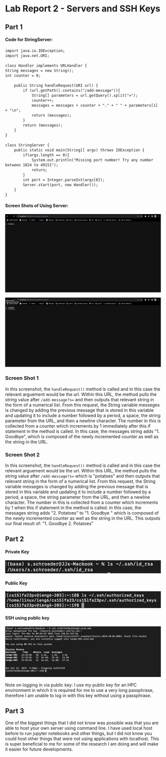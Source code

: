 
# Lab Report 2 - Servers and SSH Keys

## Part 1

#### Code for StringServer:

```
import java.io.IOException;
import java.net.URI;

class Handler implements URLHandler {
String messages = new String();
int counter = 0;

    public String handleRequest(URI url) {
        if (url.getPath().contains("/add-message")){
            String[] parameters = url.getQuery().split("=");
            counter++;
            messages = messages + counter + "." + " " + parameters[1] + "\n";
            return (messages);
        }
        return (messages);
    }
}

class StringServer {
    public static void main(String[] args) throws IOException {
        if(args.length == 0){
            System.out.println("Missing port number! Try any number between 1024 to 49151");
            return;
        }
        int port = Integer.parseInt(args[0]);
        Server.start(port, new Handler());
    }
}

```

#### Screen Shots of Using Server:

![1](Screenshot%202023-10-22%20at%209.00.09%20PM.png)

![2](Screenshot%202023-10-22%20at%209.00.22%20PM.png)

### Screen Shot 1
In this screenshot, the ```handleRequest()``` method is called and in this case the relevant arguement would be the url. Within this URL, the 
method pulls the string value after ```/add-message?s=``` and then outputs that relevant string in the form of a numerical list. From this
request, the String variable messeges is changed by adding the previous message that is stored in this variable and updating it to include a number
followed by a period, a space, the string parameter from the URL, and then a newline character. The number in this is collected from a counter which 
increments by 1 immediately after this if statement in the method is called. In this case, the messages string adds "1. Goodbye", which is composed of the 
newly incremented counter as well as the string in the URL.

### Screen Shot 2
In this screenshot, the ```handleRequest()``` method is called and in this case the relevant arguement would be the url. Within this URL, the 
method pulls the string value after ```/add-message?s=``` which is "potatoes" and then outputs that relevant string in the form of a numerical list. From this
request, the String variable messeges is changed by adding the previous message that is stored in this variable and updating it to include a number
followed by a period, a space, the string parameter from the URL, and then a newline character. The number in this is collected from a counter which 
increments by 1 when this if statement in the method is called. In this case, the messages string adds "2. Potatoes" to "1. Goodbye " which is composed of the 
newly incremented counter as well as the string in the URL. This outputs our final result of:
"1. Goodbye 
 2. Potatoes"


## Part 2

#### Private Key

![Path to Private Key](Screenshot%202023-10-22%20at%209.28.07%20PM.png)

#### Public Key
![Path to Public Key](Screenshot%202023-11-05%20at%202.28.22%20PM.png)

#### SSH using public key

![Logging in Via Pub Key](Screenshot%202023-10-22%20at%209.29.07%20PM.png)

Note on logging in via public key: I use my public key for an HPC environment in which it is required for me to use a very long passphrase, therefore I am unable to 
log in with this key without using a passphrase.

## Part 3
One of the biggest things that I did not know was possible was that you are able to host your own server using command line. I have used local host before to run
jupyter notebooks and other things, but I did not know you could host other things that were not using applications with localhost. This is super beneficial to me
for some of the research I am doing and will make it easier for future developments.



